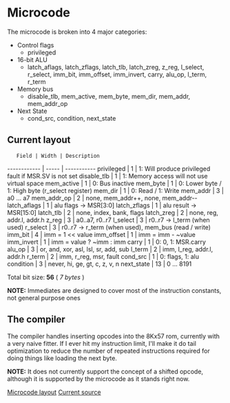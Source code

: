 Microcode
=========

The microcode is broken into 4 major categories:
* Control flags
  * privileged
* 16-bit ALU
  * latch_aflags, latch_zflags, latch_tlb, latch_zreg, z_reg, l_select, r_select, imm_bit, imm_offset, imm_invert, carry, alu_op, l_term, r_term
* Memory bus
  * disable_tlb, mem_active, mem_byte, mem_dir, mem_addr, mem_addr_op
* Next State
  * cond_src, condition, next_state

Current layout
--------------

       Field | Width | Description
------------ | ----- | -----------
  privileged |     1 | 1: Will produce privileged fault if MSR.SV is not set
 disable_tlb |     1 | 1: Memory access will not use virtual space
  mem_active |     1 | 0: Bus inactive
    mem_byte |     1 | 0: Lower byte / 1: High byte (r_select register)
     mem_dir |     1 | 0: Read / 1: Write
    mem_addr |     3 | a0 ... a7
 mem_addr_op |     2 | none, mem_addr++, none, mem_addr--
latch_aflags |     1 | alu flags  -> MSR[3:0]
latch_zflags |     1 | alu result -> MSR[15:0]
   latch_tlb |     2 | none, index, bank, flags
  latch_zreg |     2 | none, reg, addr.l, addr.h
       z_reg |     3 | a0..a7, r0..r7
    l_select |     3 | r0..r7 -> l_term (when used)
    r_select |     3 | r0..r7 -> r_term (when used), mem_bus (read / write)
     imm_bit |     4 | imm = 1 << value
  imm_offset |     1 | imm = imm - ~value
  imm_invert |     1 | imm = value ? ~imm : imm
       carry |     1 | 0: 0, 1: MSR.carry
      alu_op |     3 | or, and, xor, asl, lsl, sr, add, sub
      l_term |     2 | imm, l_reg, addr.l, addr.h
      r_term |     2 | imm, r_reg, msr, fault
    cond_src |     1 | 0: flags, 1: alu
   condition |     3 | never, hi, ge, gt, c, z, v, n
  next_state |    13 | 0 ... 8191

Total bit size: **56** ( _7 bytes_ )

**NOTE:** Immediates are designed to cover most of the instruction constants, not general purpose ones

The compiler
------------

The compiler handles inserting opcodes into the 8Kx57 rom, currently with a very naive fitter.
If I ever hit my instruction limit, I'll make it do tail optimization to reduce the number of
repeated instructions required for doing things like loading the next byte.

**NOTE:** It does not currently support the concept of a shifted opcode, although it is supported
by the microcode as it stands right now.

[Microcode layout](../microcode/source.txt)
[Current source](../microcode/layout.txt)
